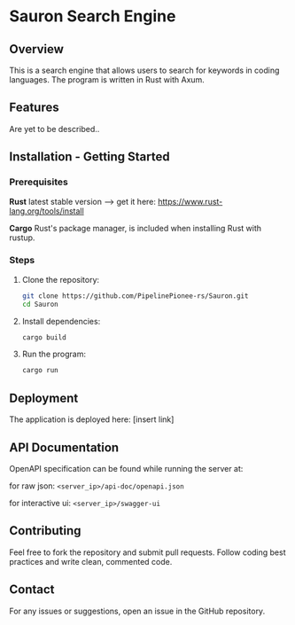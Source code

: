 # Sauron Search Engine

## Overview
This is a search engine that allows users to search for keywords in coding languages. The program is written in Rust with Axum. 

## Features
Are yet to be described..

## Installation - Getting Started
### Prerequisites
**Rust** latest stable version --> get it here: https://www.rust-lang.org/tools/install

**Cargo** Rust's package manager, is included when installing Rust with rustup.

### Steps
1. Clone the repository:
   ```sh
   git clone https://github.com/PipelinePionee-rs/Sauron.git
   cd Sauron
   ```
2. Install dependencies:
   ```sh
   cargo build
   ```
3. Run the program:
   ```sh
   cargo run
   ```

## Deployment
The application is deployed here: [insert link]

## API Documentation
OpenAPI specification can be found while running the server at:

for raw json:
```<server_ip>/api-doc/openapi.json```

for interactive ui:
```<server_ip>/swagger-ui```


## Contributing
Feel free to fork the repository and submit pull requests. Follow coding best practices and write clean, commented code.

## Contact
For any issues or suggestions, open an issue in the GitHub repository.


